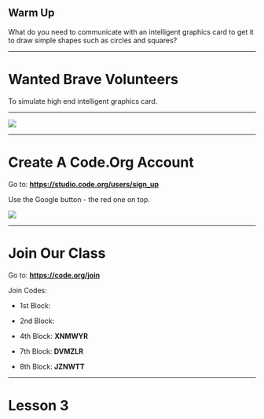 ## Warm Up

What do you need to communicate with an intelligent graphics card to get it to draw simple shapes such as circles and squares?

---

# Wanted Brave Volunteers

To simulate high end intelligent graphics card.

---

![](https://cdo-curriculum.s3.amazonaws.com/media/uploads/Screenshot-2017-05-24-at-1.13.21-PM.png)

---

# Create A Code.Org Account

Go to: **https://studio.code.org/users/sign_up**

Use the Google button - the red one on top.

![](https://support.code.org/hc/article_attachments/115001813092/pasted_image_0.png)

---

# Join Our Class

Go to: **https://code.org/join**

Join Codes:
* 1st Block: 
* 2nd Block:
* 4th Block: **XNMWYR**

* 7th Block: **DVMZLR**
* 8th Block: **JZNWTT**

---

# Lesson 3
